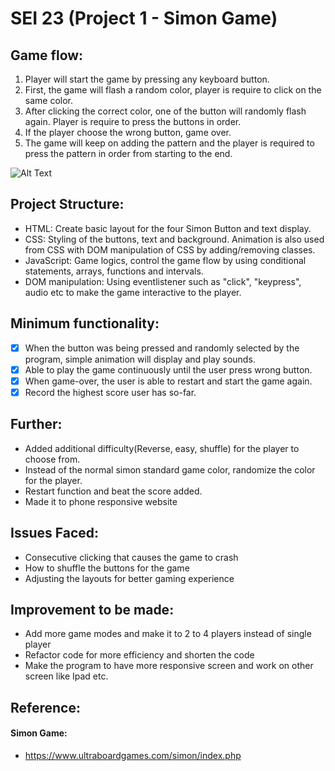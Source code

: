 # SEI 23 (Project 1 - Simon Game)

## Game flow:
1. Player will start the game by pressing any keyboard button.
2. First, the game will flash a random color, player is require to click on the same color. 
3. After clicking the correct color, one of the button will randomly flash again. Player is require to press the buttons in order.
4. If the player choose the wrong button, game over.
5. The game will keep on adding the pattern and the player is required to press the pattern in order from starting to the end.

![Alt Text](https://media.giphy.com/media/ZEaGW1h33vmjJii3xt/giphy.gif)

## Project Structure:
- HTML: Create basic layout for the four Simon Button and text display.
- CSS: Styling of the buttons, text and background. Animation is also used from CSS with DOM manipulation of CSS by adding/removing classes.
- JavaScript: Game logics, control the game flow by using conditional statements, arrays, functions and intervals.
- DOM manipulation: Using eventlistener such as "click", "keypress", audio etc to make the game interactive to the player.

## Minimum functionality:
- [x] When the button was being pressed and randomly selected by the program, simple animation will display and play sounds. 
- [x] Able to play the game continuously until the user press wrong button.
- [x] When game-over, the user is able to restart and start the game again.
- [x] Record the highest score user has so-far.

## Further:
- Added additional difficulty(Reverse, easy, shuffle) for the player to choose from.
- Instead of the normal simon standard game color, randomize the color for the player.
- Restart function and beat the score added.
- Made it to phone responsive website

## Issues Faced:
- Consecutive clicking that causes the game to crash
- How to shuffle the buttons for the game 
- Adjusting the layouts for better gaming experience

## Improvement to be made:
- Add more game modes and make it to 2 to 4 players instead of single player
- Refactor code for more efficiency and shorten the code
- Make the program to have more responsive screen and work on other screen like Ipad etc.

## Reference: 
#### Simon Game: 
- https://www.ultraboardgames.com/simon/index.php
